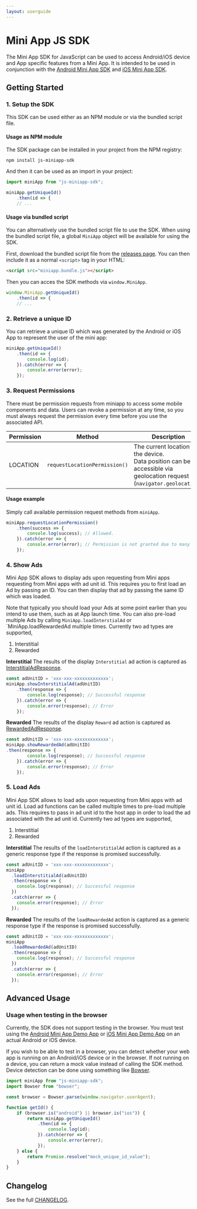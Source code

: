 ```yaml
---
layout: userguide
---
```


# Mini App JS SDK

The Mini App SDK for JavaScript can be used to access Android/iOS device and App specific features from a Mini App. It is intended to be used in conjunction with the [Android Mini App SDK](https://github.com/rakutentech/android-miniapp) and [iOS Mini App SDK](https://github.com/rakutentech/ios-miniapp).

## Getting Started

### 1. Setup the SDK

This SDK can be used either as an NPM module or via the bundled script file.

#### Usage as NPM module

The SDK package can be installed in your project from the NPM registry:

```
npm install js-miniapp-sdk
```

And then it can be used as an import in your project:

```javascript
import miniApp from "js-miniapp-sdk";

miniApp.getUniqueId()
    .then(id => {
    // ...
```

#### Usage via bundled script
You can alternatively use the bundled script file to use the SDK. When using the bundled script file, a global `MiniApp` object will be available for using the SDK. 

First, download the bundled script file from the [releases page](https://github.com/rakutentech/js-miniapp/releases). You can then include it as a normal `<script>` tag in your HTML:

```html
<script src="miniapp.bundle.js"></script>
```

Then you can acces the SDK methods via `window.MiniApp`.

```javascript
window.MiniApp.getUniqueId()
    .then(id => {
    // ...
```

### 2. Retrieve a unique ID

You can retrieve a unique ID which was generated by the Android or iOS App to represent the user of the mini app:

```javascript
miniApp.getUniqueId()
	.then(id => {
		console.log(id);
	}).catch(error => {
		console.error(error);
	});
```

### 3. Request Permissions

There must be permission requests from miniapp to access some mobile components and data. Users can revoke a permission at any time, so you must always request the permission every time before you use the associated API.

| Permission | Method | Description |
| --- | --- | --- |
| LOCATION | `requestLocationPermission()` | The current location of the device.<br>Data position can be accessible via geolocation request (`navigator.geolocation`). |

#### Usage example

Simply call available permission request methods from `miniApp`.

```javascript
miniApp.requestLocationPermission()
	.then(success => {
		console.log(success); // Allowed.
	}).catch(error => {
		console.error(error); // Permission is not granted due to many circumstances.
	});
```

### 4. Show Ads

Mini App SDK allows to display ads upon requesting from Mini apps requesting from Mini apps with ad unit id.
This requires you to first load an Ad by passing an ID. You can then display that ad by passing the same ID which was loaded.

Note that typically you should load your Ads at some point earlier than you intend to use them, such as at App launch time. You can also pre-load multiple Ads by calling `MiniApp.loadInterstialAd` or `MiniApp.loadRewardedAd multiple times.
Currently two ad types are supported,
1. Interstitial
2. Rewarded

**Interstitial**
The results of the display `Interstitial` ad action is captured as [InterstitialAdResponse](src/types/responseTypes/interstitial/index.ts).

```javascript
const adUnitID = 'xxx-xxx-xxxxxxxxxxxxx';
miniApp.showInterstitialAd(adUnitID)
	.then(response => {
		console.log(response); // Successful response
	}).catch(error => {
		console.error(response); // Error
	});
```
**Rewarded**
The results of the display `Reward` ad action is captured as [RewardedAdResponse](src/types/responseTypes/rewarded/index.ts).

```javascript
const adUnitID = 'xxx-xxx-xxxxxxxxxxxxx';
miniApp.showRewardedAd(adUnitID)
.then(response => {
		console.log(response); // Successful response
	}).catch(error => {
		console.error(response); // Error
	});
```

### 5. Load Ads

Mini App SDK allows to load ads upon requesting from Mini apps with ad unit id.
Load ad functions can be called multiple times to pre-load multiple ads.
This requires to pass in ad unit id to the host app in order to load the ad associated with the ad unit id.
Currently two ad types are supported,

1. Interstitial
2. Rewarded

**Interstitial**
The results of the `loadInterstitialAd` action is captured as a generic response type if the response is promised successfully.

```javascript
const adUnitID = 'xxx-xxx-xxxxxxxxxxxxx';
miniApp
  .loadInterstitialAd(adUnitID)
  .then(response => {
    console.log(response); // Successful response
  })
  .catch(error => {
    console.error(response); // Error
  });
```

**Rewarded**
The results of the `loadRewardedAd` action is captured as a generic response type if the response is promised successfully.

```javascript
const adUnitID = 'xxx-xxx-xxxxxxxxxxxxx';
miniApp
  .loadRewardedAd(adUnitID)
  .then(response => {
    console.log(response); // Successful response
  })
  .catch(error => {
    console.error(response); // Error
  });
```


## Advanced Usage

### Usage when testing in the browser
Currently, the SDK does not support testing in the browser. You must test using the [Android Mini App Demo App](https://github.com/rakutentech/android-miniapp) or [iOS Mini App Demo App](https://github.com/rakutentech/ios-miniapp) on an actual Android or iOS device.

If you wish to be able to test in a browser, you can detect whether your web app is running on an Android/iOS device or in the browser. If not running on a device, you can return a mock value instead of calling the SDK method. Device detection can be done using something like [Bowser](https://github.com/lancedikson/bowser).

```javascript
import miniApp from "js-miniapp-sdk";
import Bowser from "bowser"; 

const browser = Bowser.parse(window.navigator.userAgent);

function getId() {
    if (browser.is("android") || browser.is("ios")) {
        return miniApp.getUniqueId()
            .then(id => {
                console.log(id);
            }).catch(error => {
                console.error(error);
            });
    } else {
        return Promise.resolve("mock_unique_id_value");
    }
}
```

## Changelog

See the full [CHANGELOG](https://github.com/rakutentech/js-miniapp/blob/master/js-miniapp-sdk/CHANGELOG.md).
